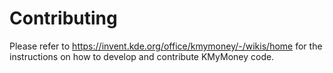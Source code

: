 # Contributing

Please refer to https://invent.kde.org/office/kmymoney/-/wikis/home for the instructions on how to develop and contribute KMyMoney code. 
